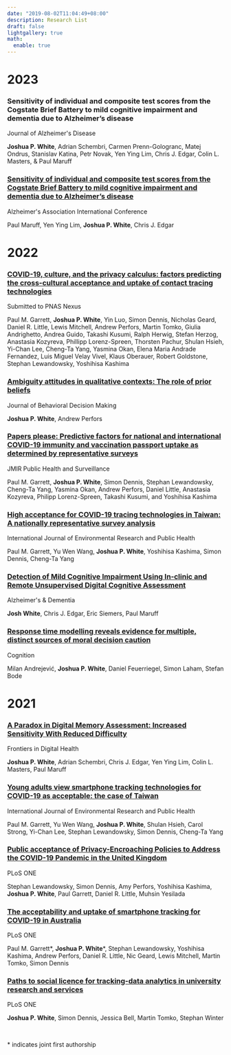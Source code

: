 ```yaml
---
date: "2019-08-02T11:04:49+08:00"
description: Research List
draft: false
lightgallery: true
math:
  enable: true
---
```

# 2023

### Sensitivity of individual and composite test scores from the Cogstate Brief Battery to mild cognitive impairment and dementia due to Alzheimer’s disease

Journal of Alzheimer's Disease

**Joshua P. White**, Adrian Schembri, Carmen Prenn-Gologranc, Matej Ondrus, Stanislav Katina, Petr Novak, Yen Ying Lim, Chris J. Edgar, Colin L. Masters, & Paul Maruff


### [Sensitivity of individual and composite test scores from the Cogstate Brief Battery to mild cognitive impairment and dementia due to Alzheimer’s disease](https://alz.confex.com/alz/2023/meetingapp.cgi/Paper/80278)

Alzheimer's Association International Conference

Paul Maruff, Yen Ying Lim, **Joshua P. White**, Chris J. Edgar

# 2022

### [COVID-19, culture, and the privacy calculus: factors predicting the cross-cultural acceptance and uptake of contact tracing technologies](https://psyarxiv.com/zeqn7/)

Submitted to PNAS Nexus

Paul M. Garrett, **Joshua P. White**, Yin Luo, Simon Dennis, Nicholas Geard, Daniel R. Little, Lewis Mitchell, Andrew Perfors, Martin Tomko, Giulia Andrighetto, Andrea Guido, Takashi Kusumi, Ralph Herwig, Stefan Herzog, Anastasia Kozyreva, Phillipp Lorenz-Spreen, Thorsten Pachur, Shulan Hsieh, Yi-Chan Lee, Cheng-Ta Yang, Yasmina Okan, Elena Maria Andrade Fernandez, Luis Miguel Velay Vivel, Klaus Oberauer, Robert Goldstone, Stephan Lewandowsky, Yoshihisa Kashima


### [Ambiguity attitudes in qualitative contexts: The role of prior beliefs](https://doi.org/10.1002/bdm.2292)

Journal of Behavioral Decision Making

**Joshua P. White**, Andrew Perfors


### [Papers please: Predictive factors for national and international COVID-19 immunity and vaccination passport uptake as determined by representative surveys](https://doi.org/10.2196/32969)

JMIR Public Health and Surveillance

Paul M. Garrett, **Joshua P. White**, Simon Dennis, Stephan Lewandowsky, Cheng-Ta Yang, Yasmina Okan, Andrew Perfors, Daniel Little, Anastasia Kozyreva, Philipp Lorenz-Spreen, Takashi Kusumi, and Yoshihisa Kashima


### [High acceptance for COVID-19 tracing technologies in Taiwan: A nationally representative survey analysis](https://doi.org/10.3390/ijerph19063323)

International Journal of Environmental Research and Public Health

Paul M. Garrett, Yu Wen Wang, **Joshua P. White**, Yoshihisa Kashima, Simon Dennis, Cheng-Ta Yang

### [Detection of Mild Cognitive Impairment Using In‐clinic and Remote Unsupervised Digital Cognitive Assessment](https://alz-journals.onlinelibrary.wiley.com/doi/abs/10.1002/alz.063091)

Alzheimer's & Dementia  

**Josh White**, Chris J. Edgar, Eric Siemers, Paul Maruff

### [Response time modelling reveals evidence for multiple, distinct sources of moral decision caution](https://doi.org/10.1016/j.cognition.2022.105026)

Cognition

Milan Andrejević, **Joshua P. White**, Daniel Feuerriegel, Simon Laham, Stefan Bode

# 2021

### [A Paradox in Digital Memory Assessment: Increased Sensitivity With Reduced Difficulty](https://doi.org/10.3389/fdgth.2021.780303)

Frontiers in Digital Health

**Joshua P. White**, Adrian  Schembri, Chris J. Edgar, Yen Ying Lim, Colin L. Masters, Paul Maruff


### [Young adults view smartphone tracking technologies for COVID-19 as acceptable: the case of Taiwan](https://doi.org/10.3390/ijerph18031332)

International Journal of Environmental Research and Public Health

Paul M. Garrett, Yu Wen Wang, **Joshua P. White**, Shulan Hsieh, Carol Strong, Yi-Chan Lee,  Stephan Lewandowsky, Simon Dennis, Cheng-Ta Yang


### [Public acceptance of Privacy-Encroaching Policies to Address the COVID-19 Pandemic in the United Kingdom](https://doi.org/10.1371/journal.pone.0245740)

PLoS ONE

Stephan Lewandowsky, Simon Dennis, Amy Perfors, Yoshihisa Kashima, **Joshua P. White**, Paul Garrett,  Daniel R. Little,  Muhsin Yesilada


### [The acceptability and uptake of smartphone tracking for COVID-19 in Australia](https://doi.org/10.1371/journal.pone.0244827)

PLoS ONE

Paul M. Garrett\*, **Joshua P. White**\*, Stephan Lewandowsky, Yoshihisa Kashima, Andrew Perfors, Daniel R. Little,  Nic Geard, Lewis Mitchell, Martin Tomko, Simon Dennis


### [Paths to social licence for tracking-data analytics in university research and services](https://doi.org/10.1371/journal.pone.0251964)

PLoS ONE

**Joshua P. White**, Simon Dennis, Jessica Bell, Martin Tomko, Stephan Winter

<br>
<p style= "font-size:14px">* indicates joint first authorship </p>
